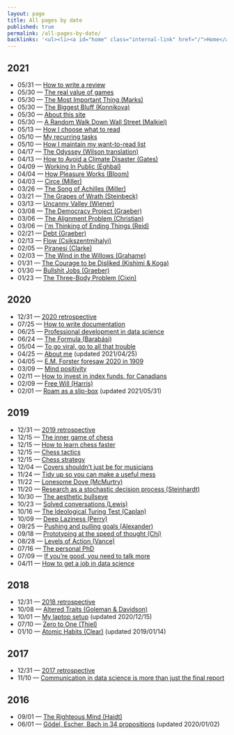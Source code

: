 ```yaml
---
layout: page
title: All pages by date
published: true
permalink: /all-pages-by-date/
backlinks: '<ul><li><a id="home" class="internal-link" href="/">Home</a></li></ul>'
---
```



## 2021
- 05/31 — <a id="how-to-write-a-review" class="internal-link" href="/how-to-write-a-review/">How to write a review</a>
- 05/30 — <a id="the-real-value-of-games" class="internal-link" href="/the-real-value-of-games/">The real value of games</a>
- 05/30 — <a id="marks-most-important-thing" class="internal-link" href="/marks-most-important-thing/">The Most Important Thing (Marks)</a>
- 05/30 — <a id="konnikova-biggest-bluff" class="internal-link" href="/konnikova-biggest-bluff/">The Biggest Bluff (Konnikova)</a>
- 05/30 — <a id="about-this-site" class="internal-link" href="/about-this-site/">About this site</a>
- 05/30 — <a id="malkiel-random-walk" class="internal-link" href="/malkiel-random-walk/">A Random Walk Down Wall Street (Malkiel)</a>
- 05/13 — <a id="how-i-choose-what-to-read" class="internal-link" href="/how-i-choose-what-to-read/">How I choose what to read</a>
- 05/10 — <a id="my-recurring-tasks" class="internal-link" href="/my-recurring-tasks/">My recurring tasks</a>
- 05/10 — <a id="how-i-maintain-my-want-to-read-list" class="internal-link" href="/how-i-maintain-my-want-to-read-list/">How I maintain my want-to-read list</a>
- 04/17 — <a id="homer-odyssey" class="internal-link" href="/homer-odyssey/">The Odyssey (Wilson translation)</a>
- 04/13 — <a id="gates-climate-disaster" class="internal-link" href="/gates-climate-disaster/">How to Avoid a Climate Disaster (Gates)</a>
- 04/09 — <a id="eghbal-working-in-public" class="internal-link" href="/eghbal-working-in-public/">Working In Public (Eghbal)</a>
- 04/04 — <a id="bloom-how-pleasure-works" class="internal-link" href="/bloom-how-pleasure-works/">How Pleasure Works (Bloom)</a>
- 04/03 — <a id="miller-circe" class="internal-link" href="/miller-circe/">Circe (Miller)</a>
- 03/26 — <a id="miller-song-of-achilles" class="internal-link" href="/miller-song-of-achilles/">The Song of Achilles (Miller)</a>
- 03/21 — <a id="steinbeck-grapes-of-wrath" class="internal-link" href="/steinbeck-grapes-of-wrath/">The Grapes of Wrath (Steinbeck)</a>
- 03/13 — <a id="wiener-uncanny-valley" class="internal-link" href="/wiener-uncanny-valley/">Uncanny Valley (Wiener)</a>
- 03/08 — <a id="graeber-democracy-project" class="internal-link" href="/graeber-democracy-project/">The Democracy Project (Graeber)</a>
- 03/06 — <a id="christian-alignment-problem" class="internal-link" href="/christian-alignment-problem/">The Alignment Problem (Christian)</a>
- 03/06 — <a id="reid-ending-things" class="internal-link" href="/reid-ending-things/">I'm Thinking of Ending Things (Reid)</a>
- 02/21 — <a id="graeber-debt" class="internal-link" href="/graeber-debt/">Debt (Graeber)</a>
- 02/13 — <a id="csikszentmihalyi-flow" class="internal-link" href="/csikszentmihalyi-flow/">Flow (Csikszentmihalyi)</a>
- 02/05 — <a id="clarke-piranesi" class="internal-link" href="/clarke-piranesi/">Piranesi (Clarke)</a>
- 02/03 — <a id="grahame-wind-in-the-willows" class="internal-link" href="/grahame-wind-in-the-willows/">The Wind in the Willows (Grahame)</a>
- 01/31 — <a id="kishimi-koga-courage" class="internal-link" href="/kishimi-koga-courage/">The Courage to be Disliked (Kishimi & Koga)</a>
- 01/30 — <a id="graeber-bullshit-jobs" class="internal-link" href="/graeber-bullshit-jobs/">Bullshit Jobs (Graeber)</a>
- 01/23 — <a id="cixin-three-body-problem" class="internal-link" href="/cixin-three-body-problem/">The Three-Body Problem (Cixin)</a>

## 2020
- 12/31 — <a id="retrospective-2020" class="internal-link" href="/retrospective-2020/">2020 retrospective</a>
- 07/25 — <a id="how-to-write-documentation" class="internal-link" href="/how-to-write-documentation/">How to write documentation</a>
- 06/25 — <a id="professional-development-in-data-science" class="internal-link" href="/professional-development-in-data-science/">Professional development in data science</a>
- 06/24 — <a id="barabasi-the-formula" class="internal-link" href="/barabasi-the-formula/">The Formula (Barabási)</a>
- 05/04 — <a id="to-go-viral-go-to-all-that-trouble" class="internal-link" href="/to-go-viral-go-to-all-that-trouble/">To go viral, go to all that trouble</a>
- 04/25 — <a id="about-me" class="internal-link" href="/about-me/">About me</a> (updated 2021/04/25)
- 04/05 — <a id="the-machine-stops" class="internal-link" href="/the-machine-stops/">E.M. Forster foresaw 2020 in 1909</a>
- 03/09 — <a id="mind-positivity" class="internal-link" href="/mind-positivity/">Mind positivity</a>
- 02/11 — <a id="how-to-invest-in-index-funds" class="internal-link" href="/how-to-invest-in-index-funds/">How to invest in index funds, for Canadians</a>
- 02/09 — <a id="harris-free-will" class="internal-link" href="/harris-free-will/">Free Will (Harris)</a>
- 02/01 — <a id="roam-as-a-slip-box" class="internal-link" href="/roam-as-a-slip-box/">Roam as a slip-box</a> (updated 2021/05/31)

## 2019
- 12/31 — <a id="retrospective-2019" class="internal-link" href="/retrospective-2019/">2019 retrospective</a>
- 12/15 — <a id="inner-game-of-chess" class="internal-link" href="/inner-game-of-chess/">The inner game of chess</a>
- 12/15 — <a id="how-to-learn-chess-faster" class="internal-link" href="/how-to-learn-chess-faster/">How to learn chess faster</a>
- 12/15 — <a id="chess-tactics" class="internal-link" href="/chess-tactics/">Chess tactics</a>
- 12/15 — <a id="chess-strategy" class="internal-link" href="/chess-strategy/">Chess strategy</a>
- 12/04 — <a id="covers-shouldnt-just-be-for-musicians" class="internal-link" href="/covers-shouldnt-just-be-for-musicians/">Covers shouldn’t just be for musicians</a>
- 11/24 — <a id="tidy-up" class="internal-link" href="/tidy-up/">Tidy up so you can make a useful mess</a>
- 11/22 — <a id="mcmurtry-lonesome-dove" class="internal-link" href="/mcmurtry-lonesome-dove/">Lonesome Dove (McMurtry)</a>
- 11/20 — <a id="research-as-a-stochastic-decision-process" class="internal-link" href="/research-as-a-stochastic-decision-process/">Research as a stochastic decision process (Steinhardt)</a>
- 10/30 — <a id="aesthetic-bullseye" class="internal-link" href="/aesthetic-bullseye/">The aesthetic bullseye</a>
- 10/23 — <a id="solved-conversations" class="internal-link" href="/solved-conversations/">Solved conversations (Lewis)</a>
- 10/16 — <a id="ideological-turing-test" class="internal-link" href="/ideological-turing-test/">The Ideological Turing Test (Caplan)</a>
- 10/09 — <a id="deep-laziness" class="internal-link" href="/deep-laziness/">Deep Laziness (Perry)</a>
- 09/25 — <a id="pushing-and-pulling-goals" class="internal-link" href="/pushing-and-pulling-goals/">Pushing and pulling goals (Alexander)</a>
- 09/18 — <a id="prototyping-at-the-speed-of-thought" class="internal-link" href="/prototyping-at-the-speed-of-thought/">Prototyping at the speed of thought (Chi)</a>
- 08/28 — <a id="levels-of-action" class="internal-link" href="/levels-of-action/">Levels of Action (Vance)</a>
- 07/16 — <a id="personal-phd" class="internal-link" href="/personal-phd/">The personal PhD</a>
- 07/09 — <a id="talk-more" class="internal-link" href="/talk-more/">If you’re good, you need to talk more</a>
- 04/11 — <a id="how-to-get-a-job-in-data-science" class="internal-link" href="/how-to-get-a-job-in-data-science/">How to get a job in data science</a>

## 2018
- 12/31 — <a id="retrospective-2018" class="internal-link" href="/retrospective-2018/">2018 retrospective</a>
- 10/08 — <a id="goleman-and-davidson-altered-traits" class="internal-link" href="/goleman-and-davidson-altered-traits/">Altered Traits (Goleman & Davidson)</a>
- 10/01 — <a id="laptop-setup" class="internal-link" href="/laptop-setup/">My laptop setup</a> (updated 2020/12/15)
- 07/10 — <a id="thiel-zero-to-one" class="internal-link" href="/thiel-zero-to-one/">Zero to One (Thiel)</a>
- 01/10 — <a id="clear-atomic-habits" class="internal-link" href="/clear-atomic-habits/">Atomic Habits (Clear)</a> (updated 2019/01/14)

## 2017
- 12/31 — <a id="retrospective-2017" class="internal-link" href="/retrospective-2017/">2017 retrospective</a>
- 11/10 — <a id="communication-in-data-science" class="internal-link" href="/communication-in-data-science/">Communication in data science is more than just the final report</a>

## 2016
- 09/01 — <a id="haidt-righteous-mind" class="internal-link" href="/haidt-righteous-mind/">The Righteous Mind (Haidt)</a>
- 06/01 — <a id="hofstadter-godel-escher-bach" class="internal-link" href="/hofstadter-godel-escher-bach/">Gödel, Escher, Bach in 34 propositions</a> (updated 2020/01/02)
